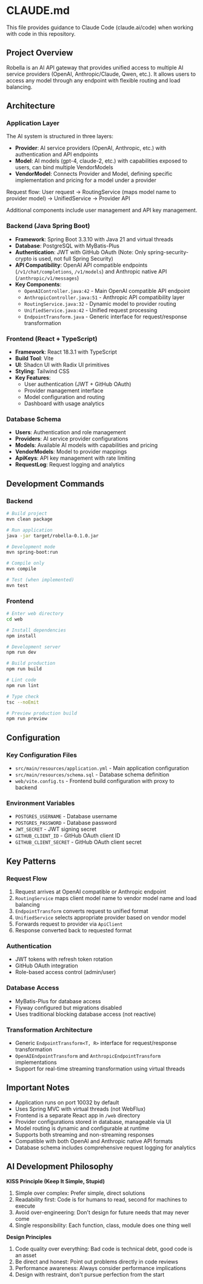 # CLAUDE.md

This file provides guidance to Claude Code (claude.ai/code) when working with code in this repository.

## Project Overview

Robella is an AI API gateway that provides unified access to multiple AI service providers (OpenAI, Anthropic/Claude, Qwen, etc.). It allows users to access any model through any endpoint with flexible routing and load balancing.

## Architecture

### Application Layer
The AI system is structured in three layers:
- **Provider**: AI service providers (OpenAI, Anthropic, etc.) with authentication and API endpoints
- **Model**: AI models (gpt-4, claude-2, etc.) with capabilities exposed to users, can bind multiple VendorModels
- **VendorModel**: Connects Provider and Model, defining specific implementation and pricing for a model under a provider

Request flow: User request → RoutingService (maps model name to provider model) → UnifiedService → Provider API

Additional components include user management and API key management.

### Backend (Java Spring Boot)
- **Framework**: Spring Boot 3.3.10 with Java 21 and virtual threads
- **Database**: PostgreSQL with MyBatis-Plus
- **Authentication**: JWT with GitHub OAuth (Note: Only spring-security-crypto is used, not full Spring Security)
- **API Compatibility**: OpenAI API compatible endpoints (`/v1/chat/completions`, `/v1/models`) and Anthropic native API (`/anthropic/v1/messages`)
- **Key Components**:
  - `OpenAIController.java:42` - Main OpenAI compatible API endpoint
  - `AnthropicController.java:51` - Anthropic API compatibility layer
  - `RoutingService.java:32` - Dynamic model to provider routing
  - `UnifiedService.java:42` - Unified request processing
  - `EndpointTransform.java` - Generic interface for request/response transformation

### Frontend (React + TypeScript)
- **Framework**: React 18.3.1 with TypeScript
- **Build Tool**: Vite
- **UI**: Shadcn UI with Radix UI primitives
- **Styling**: Tailwind CSS
- **Key Features**:
  - User authentication (JWT + GitHub OAuth)
  - Provider management interface
  - Model configuration and routing
  - Dashboard with usage analytics

### Database Schema
- **Users**: Authentication and role management
- **Providers**: AI service provider configurations
- **Models**: Available AI models with capabilities and pricing
- **VendorModels**: Model to provider mappings
- **ApiKeys**: API key management with rate limiting
- **RequestLog**: Request logging and analytics

## Development Commands

### Backend
```bash
# Build project
mvn clean package

# Run application
java -jar target/robella-0.1.0.jar

# Development mode
mvn spring-boot:run

# Compile only
mvn compile

# Test (when implemented)
mvn test
```

### Frontend
```bash
# Enter web directory
cd web

# Install dependencies
npm install

# Development server
npm run dev

# Build production
npm run build

# Lint code
npm run lint

# Type check
tsc --noEmit

# Preview production build
npm run preview
```

## Configuration

### Key Configuration Files
- `src/main/resources/application.yml` - Main application configuration
- `src/main/resources/schema.sql` - Database schema definition
- `web/vite.config.ts` - Frontend build configuration with proxy to backend

### Environment Variables
- `POSTGRES_USERNAME` - Database username
- `POSTGRES_PASSWORD` - Database password
- `JWT_SECRET` - JWT signing secret
- `GITHUB_CLIENT_ID` - GitHub OAuth client ID
- `GITHUB_CLIENT_SECRET` - GitHub OAuth client secret

## Key Patterns

### Request Flow
1. Request arrives at OpenAI compatible or Anthropic endpoint
2. `RoutingService` maps client model name to vendor model name and load balancing
3. `EndpointTransform` converts request to unified format
4. `UnifiedService` selects appropriate provider based on vendor model
5. Forwards request to provider via `ApiClient`
6. Response converted back to requested format

### Authentication
- JWT tokens with refresh token rotation
- GitHub OAuth integration
- Role-based access control (admin/user)

### Database Access
- MyBatis-Plus for database access
- Flyway configured but migrations disabled
- Uses traditional blocking database access (not reactive)

### Transformation Architecture
- Generic `EndpointTransform<T, R>` interface for request/response transformation
- `OpenAIEndpointTransform` and `AnthropicEndpointTransform` implementations
- Support for real-time streaming transformation using virtual threads

## Important Notes

- Application runs on port 10032 by default
- Uses Spring MVC with virtual threads (not WebFlux)
- Frontend is a separate React app in `/web` directory
- Provider configurations stored in database, manageable via UI
- Model routing is dynamic and configurable at runtime
- Supports both streaming and non-streaming responses
- Compatible with both OpenAI and Anthropic native API formats
- Database schema includes comprehensive request logging for analytics

## AI Development Philosophy

**KISS Principle (Keep It Simple, Stupid)**
1. Simple over complex: Prefer simple, direct solutions
2. Readability first: Code is for humans to read, second for machines to execute
3. Avoid over-engineering: Don't design for future needs that may never come
4. Single responsibility: Each function, class, module does one thing well

**Design Principles**
1. Code quality over everything: Bad code is technical debt, good code is an asset
2. Be direct and honest: Point out problems directly in code reviews
3. Performance awareness: Always consider performance implications
4. Design with restraint, don't pursue perfection from the start